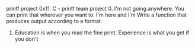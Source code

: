 printf project
0x11. C - printf team project
0. I'm not going anywhere. You can print that wherever you want to. I'm here and I'm
Write a function that produces output according to a format.
1. Education is when you read the fine print. Experience is what you get if you don't
